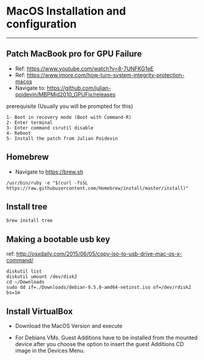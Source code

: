 # MacOS Installation and configuration
---------------------------------------

## Patch MacBook pro for GPU Failure
- Ref: https://www.youtube.com/watch?v=8-7UNFKG1eE
- Ref: https://www.imore.com/how-turn-system-integrity-protection-macos
- Navigate to: https://github.com/julian-poidevin/MBPMid2010_GPUFix/releases

prerequisite (Usually you will be prompted for this)
```
1- Boot in recovery mode (Boot with Command-R)
2- Enter terminal
3- Enter command csrutil disable
4- Reboot
5- Install the patch from Julian Poidevin
```

## Homebrew

- Navigate to https://brew.sh

```
/usr/bin/ruby -e "$(curl -fsSL https://raw.githubusercontent.com/Homebrew/install/master/install)"
```

## Install tree
```
brew install tree
```

## Making a bootable usb key
ref: http://osxdaily.com/2015/06/05/copy-iso-to-usb-drive-mac-os-x-command/

```
diskutil list
diskutil umount /dev/disk2
cd ~/Downloads
sudo dd if=./Downloads/debian-9.5.0-amd64-netinst.iso of=/dev/rdisk2 bs=1m
```
## Install VirtualBox
- Download the MacOS Version and execute

- For Debians VMs. Guest Additions have to be installed from the mounted device after you choose the option to insert the guest Additions CD image in the Devices Menu.
